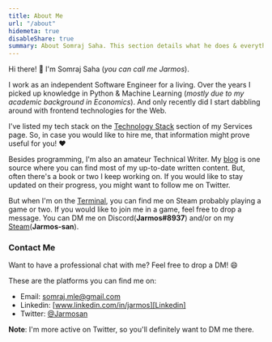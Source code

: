 ```yaml
---
title: About Me
url: "/about"
hidemeta: true
disableShare: true
summary: About Somraj Saha. This section details what he does & everything else you might want to know about him.
---
```

Hi there! :wave: I'm Somraj Saha (_you can call me Jarmos_).

I work as an independent Software Engineer for a living. Over the years I picked up knowledge in Python & Machine Learning (_mostly due to my academic background in Economics_). And only recently did I start dabbling around with frontend technologies for the Web.

I've listed my tech stack on the [Technology Stack](../services/#technology-stack) section of my Services page. So, in case you would like to hire me, that information might prove useful for you! :heart:

Besides programming, I'm also an amateur Technical Writer. My [blog](../blog/) is one source where you can find most of my up-to-date written content. But, often there's a book or two I keep working on. If you would like to stay updated on their progress, you might want to follow me on Twitter.

But when I'm on the [Terminal][Terminal Emulator], you can find me on Steam probably playing a game or two. If you would like to join me in a game, feel free to drop a message. You can DM me on Discord(**Jarmos#8937**) and/or on my [Steam][Steam Profile](**Jarmos-san**).

### Contact Me

Want to have a professional chat with me? Feel free to drop a DM! :smile:

These are the platforms you can find me on:

- Email: somraj.mle@gmail.com
- Linkedin: [www.linkedin.com/in/jarmos][Linkedin]
- Twitter: [@Jarmosan][Twitter]

**Note**: I'm more active on Twitter, so you'll definitely want to DM me there.

<!-- Reference Links -->
[Newsletter]: https://jarmos.ck.page/newsletter
[Twitter]: https://twitter.com/Jarmosan
[Linkedin]: https://www.linkedin.com/in/jarmos
[Email]: mailto:somraj.mle@gmail.com
[Github]: https://github.com/Jarmos-san
[Blog Source Code]: https://github.com/Jarmos-san/blog
[Steam Profile]: https://steamcommunity.com/id/jarmos-san/
[Terminal Emulator]: https://en.wikipedia.org/wiki/Terminal_emulator
